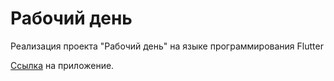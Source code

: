 # Рабочий день

Реализация проекта "Рабочий день" на языке программирования Flutter

[Ссылка](https://disk.yandex.ru/d/Q27SQePaeJZxsQ) на приложение.
